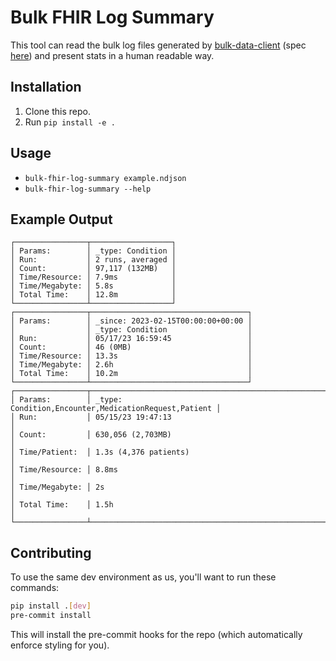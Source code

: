 # Bulk FHIR Log Summary

This tool can read the bulk log files generated by
[bulk-data-client](https://github.com/smart-on-fhir/bulk-data-client)
(spec [here](https://github.com/smart-on-fhir/bulk-data-client/wiki/Bulk-Data-Export-Log-Items))
and present stats in a human readable way.

## Installation

1. Clone this repo.
2. Run `pip install -e .`

## Usage

- `bulk-fhir-log-summary example.ndjson`
- `bulk-fhir-log-summary --help`

## Example Output

```
┌────────────────┬──────────────────┐
│ Params:        │ _type: Condition │
│ Run:           │ 2 runs, averaged │
│ Count:         │ 97,117 (132MB)   │
│ Time/Resource: │ 7.9ms            │
│ Time/Megabyte: │ 5.8s             │
│ Total Time:    │ 12.8m            │
└────────────────┴──────────────────┘
┌────────────────┬───────────────────────────────────┐
│ Params:        │ _since: 2023-02-15T00:00:00+00:00 │
│                │ _type: Condition                  │
│ Run:           │ 05/17/23 16:59:45                 │
│ Count:         │ 46 (0MB)                          │
│ Time/Resource: │ 13.3s                             │
│ Time/Megabyte: │ 2.6h                              │
│ Total Time:    │ 10.2m                             │
└────────────────┴───────────────────────────────────┘
┌────────────────┬──────────────────────────────────────────────────────┐
│ Params:        │ _type: Condition,Encounter,MedicationRequest,Patient │
│ Run:           │ 05/15/23 19:47:13                                    │
│ Count:         │ 630,056 (2,703MB)                                    │
│ Time/Patient:  │ 1.3s (4,376 patients)                                │
│ Time/Resource: │ 8.8ms                                                │
│ Time/Megabyte: │ 2s                                                   │
│ Total Time:    │ 1.5h                                                 │
└────────────────┴──────────────────────────────────────────────────────┘
```

## Contributing

To use the same dev environment as us, you'll want to run these commands:
```sh
pip install .[dev]
pre-commit install
```

This will install the pre-commit hooks for the repo (which automatically enforce styling for you).
